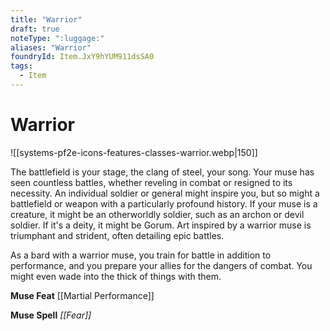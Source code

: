 ```yaml
---
title: "Warrior"
draft: true
noteType: ":luggage:"
aliases: "Warrior"
foundryId: Item.JxY9hYUM911dsSA0
tags:
  - Item
---
```


# Warrior
![[systems-pf2e-icons-features-classes-warrior.webp|150]]

The battlefield is your stage, the clang of steel, your song. Your muse has seen countless battles, whether reveling in combat or resigned to its necessity. An individual soldier or general might inspire you, but so might a battlefield or weapon with a particularly profound history. If your muse is a creature, it might be an otherworldly soldier, such as an archon or devil soldier. If it's a deity, it might be Gorum. Art inspired by a warrior muse is triumphant and strident, often detailing epic battles.

As a bard with a warrior muse, you train for battle in addition to performance, and you prepare your allies for the dangers of combat. You might even wade into the thick of things with them.

**Muse Feat** [[Martial Performance]]

**Muse Spell** _[[Fear]]_

